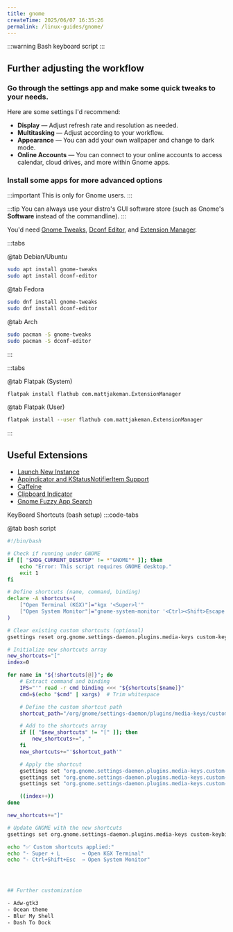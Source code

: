 ```yaml
---
title: gnome
createTime: 2025/06/07 16:35:26
permalink: /linux-guides/gnome/
---
```


:::warning
Bash keyboard script
:::

## Further adjusting the workflow

### Go through the settings app and make some quick tweaks to your needs.

Here are some settings I'd recommend:

- **Display** — Adjust refresh rate and resolution as needed.
- **Multitasking** — Adjust according to your workflow.
- **Appearance** — You can add your own wallpaper and change to dark mode.
- **Online Accounts** — You can connect to your online accounts to access calendar, cloud drives, and more within Gnome apps.

### Install some apps for more advanced options

:::important This is only for Gnome users.
:::

:::tip You can always use your distro's GUI software store (such as Gnome's **Software** instead of the commandline).
:::

You'd need [Gnome Tweaks](../linux-apps/gnomie.md#gnome-tweaks), [Dconf Editor](../linux-apps/gnomie.md#dconf-editor), and [Extension Manager](../linux-apps/gnomie.md#extension-manager).


:::tabs

@tab Debian/Ubuntu

```bash
sudo apt install gnome-tweaks
sudo apt install dconf-editor
```

@tab Fedora

```bash
sudo dnf install gnome-tweaks
sudo dnf install dconf-editor
```

@tab Arch

```bash
sudo pacman -S gnome-tweaks
sudo pacman -S dconf-editor
```

:::

:::tabs

@tab Flatpak (System)

```bash
flatpak install flathub com.mattjakeman.ExtensionManager
```

@tab Flatpak (User)

```bash
flatpak install --user flathub com.mattjakeman.ExtensionManager
```

:::

## Useful Extensions

<!-- ::::card-grid

:::card title="Launch New Instance" icon="mdi:about" link=https://extensions.gnome.org/extension/600/launch-new-instance/
:::

:::card title="Appindicator and KStatusNotifierItem Support" icon="mdi:about"
:::

:::card title="Caffeine" icon="mdi:about"
:::

:::card title="Clipboard Indicator" icon="mdi:about"
:::

:::: -->


- [Launch New Instance](https://extensions.gnome.org/extension/600/launch-new-instance/)
- [Appindicator and KStatusNotifierItem Support](https://extensions.gnome.org/extension/615/appindicator-support/)
- [Caffeine](https://extensions.gnome.org/extension/517/caffeine/)
- [Clipboard Indicator](https://extensions.gnome.org/extension/779/clipboard-indicator/)
- [Gnome Fuzzy App Search](https://extensions.gnome.org/extension/3956/gnome-fuzzy-app-search/)

KeyBoard Shortcuts (bash setup)
:::code-tabs

@tab bash script
```bash
#!/bin/bash

# Check if running under GNOME
if [[ "$XDG_CURRENT_DESKTOP" != *"GNOME"* ]]; then
    echo "Error: This script requires GNOME desktop."
    exit 1
fi

# Define shortcuts (name, command, binding)
declare -A shortcuts=(
    ["Open Terminal (KGX)"]="kgx '<Super>l'"
    ["Open System Monitor"]="gnome-system-monitor '<Ctrl><Shift>Escape'"
)

# Clear existing custom shortcuts (optional)
gsettings reset org.gnome.settings-daemon.plugins.media-keys custom-keybindings

# Initialize new shortcuts array
new_shortcuts="["
index=0

for name in "${!shortcuts[@]}"; do
    # Extract command and binding
    IFS="'" read -r cmd binding <<< "${shortcuts[$name]}"
    cmd=$(echo "$cmd" | xargs)  # Trim whitespace

    # Define the custom shortcut path
    shortcut_path="/org/gnome/settings-daemon/plugins/media-keys/custom-keybindings/custom$index/"

    # Add to the shortcuts array
    if [[ "$new_shortcuts" != "[" ]]; then
        new_shortcuts+=", "
    fi
    new_shortcuts+="'$shortcut_path'"

    # Apply the shortcut
    gsettings set "org.gnome.settings-daemon.plugins.media-keys.custom-keybinding$shortcut_path" name "'$name'"
    gsettings set "org.gnome.settings-daemon.plugins.media-keys.custom-keybinding$shortcut_path" command "'$cmd'"
    gsettings set "org.gnome.settings-daemon.plugins.media-keys.custom-keybinding$shortcut_path" binding "'$binding'"

    ((index++))
done

new_shortcuts+="]"

# Update GNOME with the new shortcuts
gsettings set org.gnome.settings-daemon.plugins.media-keys custom-keybindings "$new_shortcuts"

echo "✅ Custom shortcuts applied:"
echo "- Super + L       → Open KGX Terminal"
echo "- Ctrl+Shift+Esc  → Open System Monitor"




## Further customization

- Adw-gtk3
- Ocean theme
- Blur My Shell
- Dash To Dock

